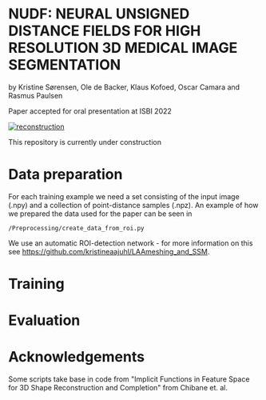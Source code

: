 # NUDF: NEURAL UNSIGNED DISTANCE FIELDS FOR HIGH RESOLUTION 3D MEDICAL IMAGE SEGMENTATION
by Kristine Sørensen, Ole de Backer, Klaus Kofoed, Oscar Camara and Rasmus Paulsen

Paper accepted for oral presentation at ISBI 2022 

[![reconstruction](results_v3_cropped.png)](results_v3_cropped.png)

This repository is currently under construction

# Data preparation
For each training example we need a set consisting of the input image (.npy) and a collection of point-distance samples (.npz).
An example of how we prepared the data used for the paper can be seen in 

```
/Preprocessing/create_data_from_roi.py
```

We use an automatic ROI-detection network - for more information on this see https://github.com/kristineaajuhl/LAAmeshing_and_SSM.

# Training 

# Evaluation

# Acknowledgements
Some scripts take base in code from "Implicit Functions in Feature Space for 3D Shape Reconstruction and Completion" from Chibane et. al. 


